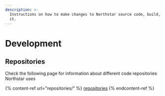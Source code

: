 ```yaml
---
description: >-
  Instructions on how to make changes to Northstar source code, build, and run
  it.
---
```


# Development

## Repositories

Check the following page for information about different code repositories Northstar uses

{% content-ref url="repositories/" %}
[repositories](repositories/)
{% endcontent-ref %}
